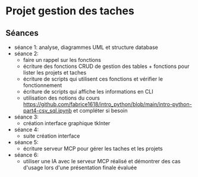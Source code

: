 # Projet gestion des taches

## Séances

- séance 1: analyse, diagrammes UML et structure database
- séance 2: 
    - faire un rappel sur les fonctions
    - écriture des fonctions CRUD de gestion des tables + fonctions pour lister les projets et taches
    - écriture de scripts qui utilisent ces fonctions et vérifier le fonctionnement
    - écriture de scripts qui affiche les informations en CLI
    - utilisation des notions du cours https://github.com/fabrice1618/intro_python/blob/main/intro-python-part4-csv_sql.ipynb et compléter si besoin
- séance 3: 
    - création interface graphique tkInter
- séance 4: 
    - suite création interface
- séance 5: 
    - écriture serveur MCP pour gérer les taches et les projets
- séance 6: 
    - utiliser une IA avec le serveur MCP réalisé et démontrer des cas d'usage lors d'une présentation finale évaluée